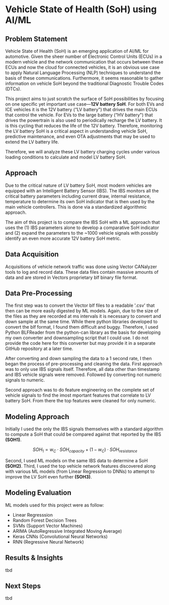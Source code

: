 # Vehicle State of Health (SoH) using AI/ML

## Problem Statement
Vehicle State of Health (SoH) is an emerging application of AI/ML for automotive. Given the sheer number of Electronic Control Units (ECUs) in a modern vehicle and the network communication that occurs between these ECUs and now the cloud for connected vehicles, it is an obvious use case to apply Natural Language Processing (NLP) techniques to understand the basis of these communications. Furthermore, it seems reasonable to gather information on vehicle SoH beyond the traditional Diagnostic Trouble Codes (DTCs). 

This project aims to just scratch the surface of SoH possibilities by focusing on one specific yet important use case—**12V battery SoH**. For both EVs and ICE vehicles it is the 12V battery (“LV battery") that drives the main ECUs that control the vehicle. For EVs to the large battery (“HV battery") that drives the powertrain is also used to periodically recharge the LV battery. It is this cycling that reduces the life of the 12V battery. Therefore, monitoring the LV battery SoH is a critical aspect in understanding vehicle SoH, predictive maintenance, and even OTA adjustments that may be used to extend the LV battery life. 

Therefore, we will analyze these LV battery charging cycles under various loading conditions to calculate and model LV battery SoH. 

## Approach
Due to the critical nature of LV battery SoH, most modern vehicles are equipped with an Intelligent Battery Sensor (IBS). The IBS monitors all the critical battery parameters including current draw, internal resistance, temperature to determine its own SoH indicator that is then used by the main vehicle controllers. This is done via a standardized algorithmic approach. 

The aim of this project is to compare the IBS SoH with a ML approach that uses the (1) IBS parameters alone to develop a comparative SoH indicator and (2) expand the parameters to the ~1000 vehicle signals with possibly identify an even more accurate 12V battery SoH metric.

## Data Acquisition
Acquisitions of vehicle network traffic was done using Vector CANalyzer tools to log and record data. These data files contain  massive amounts of data and are stored in Vectors proprietary blf binary file format. 

## Data Pre-Processing
The first step was to convert the Vector blf files to a readable '.csv' that then can be more easily digested by ML models. Again, due to the size of the files as they are recorded at ms intervals it is necessary to convert and down sample at the same time. While there python libraries developed to convert the blf format, I found them difficult and buggy. Therefore, I used Python BLFReader from the python-can library as the basis for developing my own converter and downsampling script that I could use. I do not provide the code here for this converter but may provide it in a separate GitHub repository at a later time. 

After converting and down sampling the data to a 1 second rate, I then began the process of pre-processing and cleaning the data. 
First approach was to only use IBS signals itself. Therefore, all data other than timestamp and IBS vehicle signals were removed. Followed by converting not numeric signals to numeric. 

Second approach was to do feature engineering on the complete set of vehicle signals to find the imost mportant features that correlate to LV battery SoH. From there the top features were cleaned for only numeric. 

## Modeling Approach
Initially I used the only the IBS signals themselves with a standard algorithm to compute a SoH that could be compared against that reported by the IBS **(SOH1)**.

<p align="center">

$$
SOH_{1} = w_C \cdot SOH_{capacity} + (1 - w_C) \cdot SOH_{resistance}
$$

</p>

Second, I used ML models on the same IBS data to determine a SoH **(SOH2)**. Third, I used the top vehicle network features discovered along with various ML models (from Linear Regression to DNNs) to attempt to improve the LV SoH even further **(SOH3)**. 

## Modeling Evaluation
ML models used for this project were as follow:
- Linear Regresssion
- Random Forest Decision Trees
- SVMs (Support Vector Machines)
- ARIMA (AutoRegressive Integrated Moving Average)
- Keras CNNs (Convolutional Neural Networks)
- RNN (Regressive Neural Network)

## Results & Insights
tbd

## Next Steps
tbd
